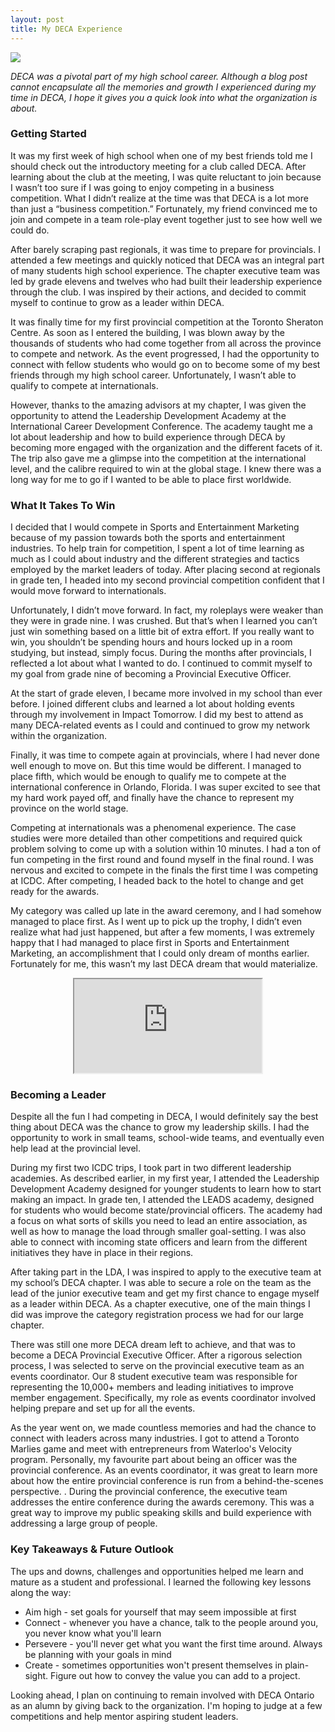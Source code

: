 ```yaml
---
layout: post
title: My DECA Experience
---
```


![](http://rushi.me/images/banner-in.jpg)

*DECA was a pivotal part of my high school career. Although a blog post cannot encapsulate all the memories and growth I experienced during my time in DECA, I hope it gives you a quick look into what the organization is about.*

### Getting Started
It was my first week of high school when one of my best friends told me I should check out the introductory meeting for a club called DECA. After learning about the club at the meeting, I was quite reluctant to join because I wasn’t too sure if I was going to enjoy competing in a business competition. What I didn’t realize at the time was that DECA is a lot more than just a “business competition.” Fortunately, my friend convinced me to join and compete in a team role-play event together just to see how well we could do.

After barely scraping past regionals, it was time to prepare for provincials. I attended a few meetings and quickly noticed that DECA was an integral part of many students high school experience. The chapter executive team was led by grade elevens and twelves who had built their leadership experience through the club. I was inspired by their actions, and decided to commit myself to continue to grow as a leader within DECA. 

<!--excerpt-->

It was finally time for my first provincial competition at the Toronto Sheraton Centre. As soon as I entered the building, I was blown away by the thousands of students who had come together from all across the province to compete and network. As the event progressed, I had the opportunity to connect with fellow students who would go on to become some of my best friends through my high school career. Unfortunately, I wasn’t able to qualify to compete at internationals. 

However, thanks to the amazing advisors at my chapter, I was given the opportunity to attend the Leadership Development Academy at the International Career Development Conference. The academy taught me a lot about leadership and how to build experience through DECA by becoming more engaged with the organization and the different facets of it. The trip also gave me a glimpse into the competition at the international level, and the calibre required to win at the global stage. I knew there was a long way for me to go if I wanted to be able to place first worldwide.

### What It Takes To Win
I decided that I would compete in Sports and Entertainment Marketing because of my passion towards both the sports and entertainment industries. To help train for competition, I spent a lot of time learning as much as I could about industry and the different strategies and tactics employed by the market leaders of today. After placing second at regionals in grade ten, I headed into my second provincial competition confident that I would move forward to internationals. 

Unfortunately, I didn’t move forward. In fact, my roleplays were weaker than they were in grade nine. I was crushed. But that’s when I learned you can’t just win something based on a little bit of extra effort. If you really want to win, you shouldn’t be spending hours and hours locked up in a room studying, but instead, simply focus. During the months after provincials, I reflected a lot about what I wanted to do. I continued to commit myself to my goal from grade nine of becoming a Provincial Executive Officer. 

At the start of grade eleven, I became more involved in my school than ever before. I joined different clubs and learned a lot about holding events through my involvement in Impact Tomorrow.  I did my best to attend as many DECA-related events as I could and continued to grow my network within the organization.

Finally, it was time to compete again at provincials, where I had never done well enough to move on. But this time would be different. I managed to place fifth, which would be enough to qualify me to compete at the international conference in Orlando, Florida. I was super excited to see that my hard work payed off, and finally have the chance to represent my province on the world stage.

Competing at internationals was a phenomenal experience. The case studies were more detailed than other competitions and required quick problem solving to come up with a solution within 10 minutes. I had a ton of fun competing in the first round and found myself in the final round. I was nervous and excited to compete in the finals the first time I was competing at ICDC. After competing, I headed back to the hotel to change and get ready for the awards. 

My category was called up late in the award ceremony, and I had somehow managed to place first. As I went up to pick up the trophy, I didn’t even realize what had just happened, but after a few moments, I was extremely happy that I had managed to place first in Sports and Entertainment Marketing, an accomplishment that I could only dream of months earlier. Fortunately for me, this wasn’t my last DECA dream that would materialize. 
<center>
<iframe src="http://www.youtube.com/embed/loXPOB3yddQ?color=white&theme=light"></iframe>
</center>

### Becoming a Leader 
Despite all the fun I had competing in DECA, I would definitely say the best thing about DECA was the chance to grow my leadership skills. I had the opportunity to work in small teams, school-wide teams, and eventually even help lead at the provincial level. 

During my first two ICDC trips, I took part in two different leadership academies. As described earlier, in my first year, I attended the Leadership Development Academy designed for younger students to learn how to start making an impact. In grade ten, I attended the LEADS academy, designed for students who would become state/provincial officers. The academy had a focus on what sorts of skills you need to lead an entire association, as well as how to manage the load through smaller goal-setting. I was also able to connect with incoming state officers and learn from the different initiatives they have in place in their regions.

After taking part in the LDA, I was inspired to apply to the executive team at my school’s DECA chapter. I was able to secure a role on the team as the lead of the junior executive team and get my first chance to engage myself as a leader within DECA. As a chapter executive, one of the main things I did was improve the category registration process we had for our large chapter. 

There was still one more DECA dream left to achieve, and that was to become a DECA Provincial Executive Officer. After a rigorous selection process, I was selected to serve on the provincial executive team as an events coordinator. Our 8 student executive team was responsible for representing the 10,000+ members and leading initiatives to improve member engagement. Specifically, my role as events coordinator involved helping prepare and set up for all the events.

As the year went on, we made countless memories and had the chance to connect with leaders across many industries. I got to attend a Toronto Marlies game and meet with entrepreneurs from Waterloo's Velocity program. Personally, my favourite part about being an officer was the provincial conference. As an events coordinator, it was great to learn more about how the entire provincial conference is run from a behind-the-scenes perspective. . During the provincial conference, the executive team addresses the entire conference during the awards ceremony. This was a great way to improve my public speaking skills and build experience with addressing a large group of people. 



### Key Takeaways & Future Outlook
The ups and downs, challenges and opportunities helped me learn and mature as a student and professional. I learned the following key lessons along the way:
- Aim high - set goals for yourself that may seem impossible at first
- Connect - whenever you have a chance, talk to the people around you, you never know what you'll learn
- Persevere - you'll never get what you want the first time around. Always be planning with your goals in mind
- Create - sometimes opportunities won't present themselves in plain-sight. Figure out how to convey the value you can add to a project.



Looking ahead, I plan on continuing to remain involved with DECA Ontario as an alumn by giving back to the organization. I'm hoping to judge at a few competitions and help mentor aspiring student leaders.
